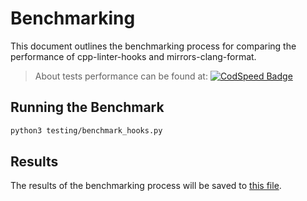 # Benchmarking

This document outlines the benchmarking process for comparing the performance of cpp-linter-hooks and mirrors-clang-format.

> About tests performance can be found at: [![CodSpeed Badge](https://img.shields.io/endpoint?url=https://codspeed.io/badge.json)](https://codspeed.io/cpp-linter/cpp-linter-hooks)

## Running the Benchmark

```bash
python3 testing/benchmark_hooks.py
```

## Results

The results of the benchmarking process will be saved to [this file](testing/benchmark_results.txt).
